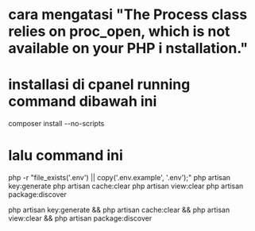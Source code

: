 # cara mengatasi "The Process class relies on proc_open, which is not available on your PHP i nstallation."
# installasi di cpanel running command dibawah ini
composer install --no-scripts

# lalu command ini
php -r "file_exists('.env') || copy('.env.example', '.env');"
php artisan key:generate
php artisan cache:clear
php artisan view:clear
php artisan package:discover

<!-- oneline command -->
php artisan key:generate && php artisan cache:clear && php artisan view:clear && php artisan package:discover